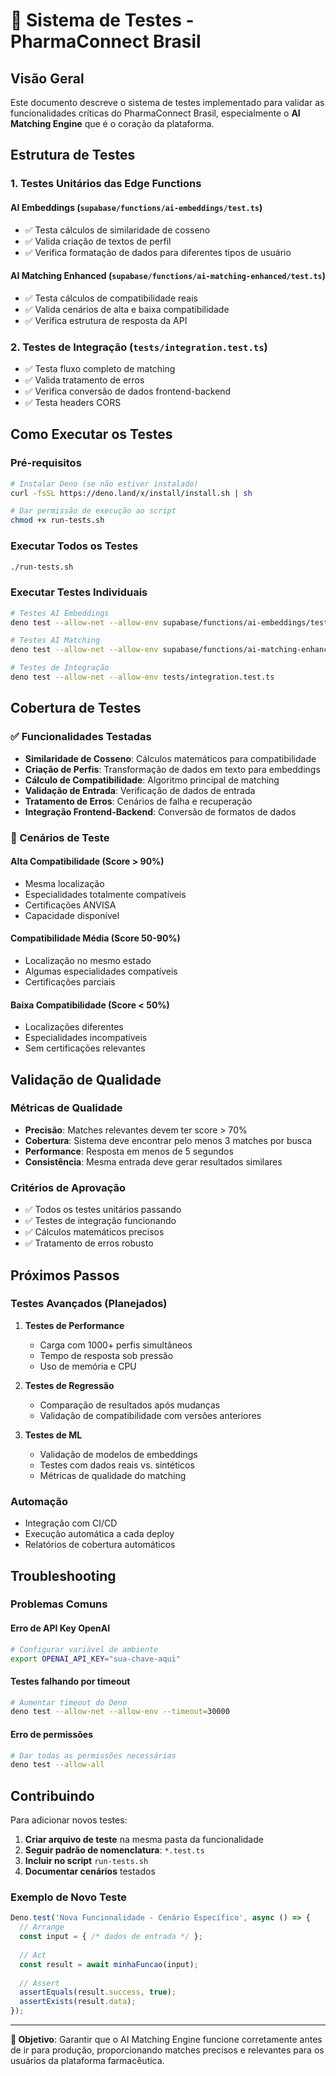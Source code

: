 # 🧪 Sistema de Testes - PharmaConnect Brasil

## Visão Geral

Este documento descreve o sistema de testes implementado para validar as funcionalidades críticas do PharmaConnect Brasil, especialmente o **AI Matching Engine** que é o coração da plataforma.

## Estrutura de Testes

### 1. Testes Unitários das Edge Functions

#### AI Embeddings (`supabase/functions/ai-embeddings/test.ts`)
- ✅ Testa cálculos de similaridade de cosseno
- ✅ Valida criação de textos de perfil
- ✅ Verifica formatação de dados para diferentes tipos de usuário

#### AI Matching Enhanced (`supabase/functions/ai-matching-enhanced/test.ts`)
- ✅ Testa cálculos de compatibilidade reais
- ✅ Valida cenários de alta e baixa compatibilidade
- ✅ Verifica estrutura de resposta da API

### 2. Testes de Integração (`tests/integration.test.ts`)
- ✅ Testa fluxo completo de matching
- ✅ Valida tratamento de erros
- ✅ Verifica conversão de dados frontend-backend
- ✅ Testa headers CORS

## Como Executar os Testes

### Pré-requisitos
```bash
# Instalar Deno (se não estiver instalado)
curl -fsSL https://deno.land/x/install/install.sh | sh

# Dar permissão de execução ao script
chmod +x run-tests.sh
```

### Executar Todos os Testes
```bash
./run-tests.sh
```

### Executar Testes Individuais
```bash
# Testes AI Embeddings
deno test --allow-net --allow-env supabase/functions/ai-embeddings/test.ts

# Testes AI Matching
deno test --allow-net --allow-env supabase/functions/ai-matching-enhanced/test.ts

# Testes de Integração
deno test --allow-net --allow-env tests/integration.test.ts
```

## Cobertura de Testes

### ✅ Funcionalidades Testadas
- **Similaridade de Cosseno**: Cálculos matemáticos para compatibilidade
- **Criação de Perfis**: Transformação de dados em texto para embeddings
- **Cálculo de Compatibilidade**: Algoritmo principal de matching
- **Validação de Entrada**: Verificação de dados de entrada
- **Tratamento de Erros**: Cenários de falha e recuperação
- **Integração Frontend-Backend**: Conversão de formatos de dados

### 🔄 Cenários de Teste

#### Alta Compatibilidade (Score > 90%)
- Mesma localização
- Especialidades totalmente compatíveis
- Certificações ANVISA
- Capacidade disponível

#### Compatibilidade Média (Score 50-90%)
- Localização no mesmo estado
- Algumas especialidades compatíveis
- Certificações parciais

#### Baixa Compatibilidade (Score < 50%)
- Localizações diferentes
- Especialidades incompatíveis
- Sem certificações relevantes

## Validação de Qualidade

### Métricas de Qualidade
- **Precisão**: Matches relevantes devem ter score > 70%
- **Cobertura**: Sistema deve encontrar pelo menos 3 matches por busca
- **Performance**: Resposta em menos de 5 segundos
- **Consistência**: Mesma entrada deve gerar resultados similares

### Critérios de Aprovação
- ✅ Todos os testes unitários passando
- ✅ Testes de integração funcionando
- ✅ Cálculos matemáticos precisos
- ✅ Tratamento de erros robusto

## Próximos Passos

### Testes Avançados (Planejados)
1. **Testes de Performance**
   - Carga com 1000+ perfis simultâneos
   - Tempo de resposta sob pressão
   - Uso de memória e CPU

2. **Testes de Regressão**
   - Comparação de resultados após mudanças
   - Validação de compatibilidade com versões anteriores

3. **Testes de ML**
   - Validação de modelos de embeddings
   - Testes com dados reais vs. sintéticos
   - Métricas de qualidade do matching

### Automação
- Integração com CI/CD
- Execução automática a cada deploy
- Relatórios de cobertura automáticos

## Troubleshooting

### Problemas Comuns

#### Erro de API Key OpenAI
```bash
# Configurar variável de ambiente
export OPENAI_API_KEY="sua-chave-aqui"
```

#### Testes falhando por timeout
```bash
# Aumentar timeout do Deno
deno test --allow-net --allow-env --timeout=30000
```

#### Erro de permissões
```bash
# Dar todas as permissões necessárias
deno test --allow-all
```

## Contribuindo

Para adicionar novos testes:

1. **Criar arquivo de teste** na mesma pasta da funcionalidade
2. **Seguir padrão de nomenclatura**: `*.test.ts`
3. **Incluir no script** `run-tests.sh`
4. **Documentar cenários** testados

### Exemplo de Novo Teste
```typescript
Deno.test('Nova Funcionalidade - Cenário Específico', async () => {
  // Arrange
  const input = { /* dados de entrada */ };
  
  // Act
  const result = await minhaFuncao(input);
  
  // Assert
  assertEquals(result.success, true);
  assertExists(result.data);
});
```

---

**🎯 Objetivo**: Garantir que o AI Matching Engine funcione corretamente antes de ir para produção, proporcionando matches precisos e relevantes para os usuários da plataforma farmacêutica.